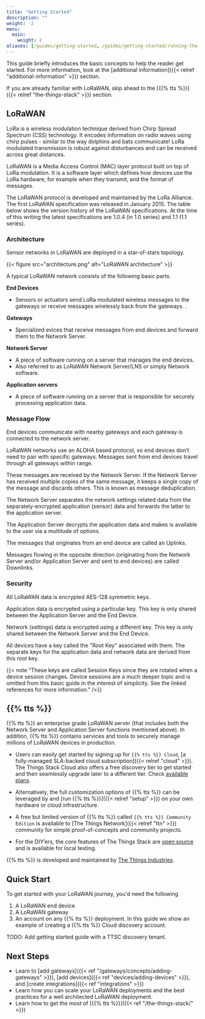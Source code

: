 ```yaml
---
title: "Getting Started"
description: ""
weight: -2
menu:
  main:
    weight: 2
aliases: [/guides/getting-started, /guides/getting-started/running-the-stack, /guides/getting-started/quick-start]
---
```


This guide briefly introduces the basic concepts to help the reader get started. For more information, look at the [additional information]({{< relref "additional-information" >}})  section.

If you are already familiar with LoRaWAN, skip ahead to the [{{% tts %}}]({{< relref "the-things-stack" >}}) section.

## LoRaWAN

LoRa is a wireless modulation technique derived from Chirp Spread Spectrum (CSS) technology. It encodes information on radio waves using chirp pulses - similar to the way dolphins and bats communicate! LoRa modulated transmission is robust against disturbances and can be received across great distances.

LoRaWAN is a Media Access Control (MAC) layer protocol built on top of LoRa modulation. It is a software layer which defines how devices use the LoRa hardware, for example when they transmit, and the format of messages.

The LoRaWAN protocol is developed and maintained by the LoRa Alliance. The first LoRaWAN specification was released in January 2015. The table below shows the version history of the LoRaWAN specifications. At the time of this writing the latest specifications are 1.0.4 (in 1.0 series) and 1.1 (1.1 series).

### Architecture

Sensor networks in LoRaWAN are deployed in a star-of-stars topology.

{{< figure src="architecture.png" alt="LoRaWAN architecture" >}}

A typical LoRaWAN network consists of the following basic parts.

**End Devices**
  - Sensors or actuators send LoRa modulated wireless messages to the gateways or receive messages wirelessly back from the gateways. .

**Gateways**
  - Specialized evices that receive messages from end devices and forward them to the Network Server.

**Network Server**
  - A piece of software running on a server that manages the end devices.
  - Also referred to as LoRaWAN Network Server/LNS or simply Network software.

**Application servers**
  -  A piece of software running on a server that is responsible for securely processing application data.

### Message Flow

End devices communicate with nearby gateways and each gateway is connected to the network server.

LoRaWAN networks use an ALOHA based protocol, so end devices don’t need to pair with specific gateways. Messages sent from end devices travel through all gateways within range.

These messages are received by the Network Server. If the Network Server has received multiple copies of the same message, it keeps a single copy of the message and discards others. This is known as message deduplication.

The Network Server separates the network settings related data from the separately-encrypted application (sensor) data and forwards the latter to the application server.

The Application Server decrypts the application data and makes is available to the user via a multitude of options.

The messages that originates from an end device are called an Uplinks.

Messages flowing in the opposite direction (originating from the Network Server and/or Application Server and sent to end devices) are called Downlinks.

### Security

All LoRaWAN data is encrypted AES-128 symmetric keys.

Application data is encrypted using a particular key. This key is only shared between the Application Server and the End Device.

Network (settings) data is encrypted using a different key. This key is only shared between the Network Server and the End Device.

All devices have a key called the "Root Key" associated with them. The separate keys for the application data and network data are derived from this root key.

{{< note "These keys are called Session Keys since they are rotated when a device session changes. Device sessions are a much deeper topic and is omitted from this basic guide in the interest of simplicity. See the linked references for more information." />}}

## {{% tts %}}

{{% tts %}} an enterprise grade LoRaWAN server (that includes both the Network Server and Application Server functions mentioned above). In addition, {{% tts %}} contains services and tools to securely manage millions of LoRaWAN devices in production.

- Users can easily get started by signing up for `{{% tts %}} Cloud`, [a fully-managed SLA-backed cloud subscription]({{< relref "cloud" >}}). The Things Stack Cloud also offers a free discovery tier to get started and then seamlessly upgrade later to a different tier. Check [available plans](https://www.thethingsindustries.com/stack/plans/).

- Alternatively, the full customization options of {{% tts %}} can be leveraged by and [run {{% tts %}}]({{< relref "setup" >}}) on your own hardware or cloud infrastructure.

- A free but limited version of {{% tts %}} called `{{% tts %}} Community Edition` is available to [The Things Network]({{< relref "ttn" >}}) community for simple proof-of-concepts and community projects.

- For the DIY’ers, the core features of The Things Stack are [open source](https://github.com/thethingsnetwork/lorawan-stack) and is available for local testing.

{{% tts %}} is developed and maintained by [The Things Industries](https://thethingsindustries.com/).

## Quick Start

To get started with your LoRaWAN journey, you'd need the following

1. A LoRaWAN end device
2. A LoRaWAN gateway
3. An account on any {{% tts %}} deployment. In this guide we show an example of creating a {{% tts %}} Cloud discovery account.

TODO: Add getting started guide with a TTSC discovery tenant.

## Next Steps

- Learn to [add gateways]({{< ref "/gateways/concepts/adding-gateways" >}}), [add devices]({{< ref "devices/adding-devices" >}}), and [create integrations]({{< ref "integrations" >}})
- Learn how you can scale your LoRaWAN deployments and the best practices for a well architected LoRaWAN deployment.
- Learn how to get the most of [{{% tts %}}]({{< ref "/the-things-stack/" >}})
